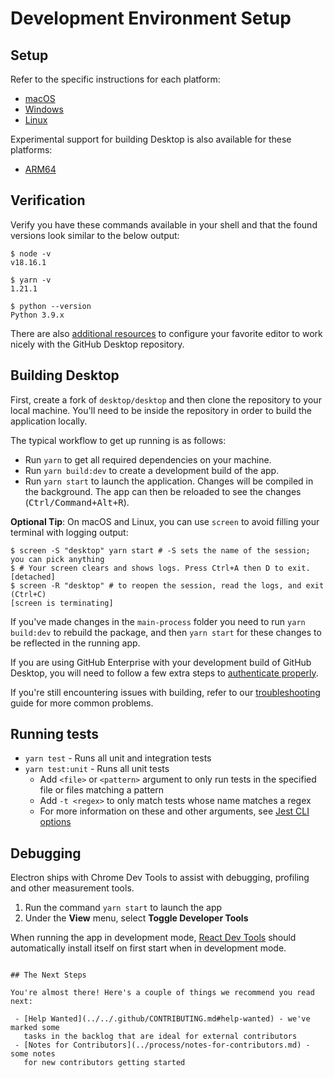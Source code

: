 #  Development Environment Setup

## Setup

Refer to the specific instructions for each platform:

 - [macOS](./setup-macos.md)
 - [Windows](./setup-windows.md)
 - [Linux](./setup-linux.md)

Experimental support for building Desktop is also available for these platforms:

 - [ARM64](./building-arm64.md)

## Verification

Verify you have these commands available in your shell and that the found
versions look similar to the below output:

```shellsession
$ node -v
v18.16.1

$ yarn -v
1.21.1

$ python --version
Python 3.9.x
```

There are also [additional resources](tooling.md) to configure your favorite
editor to work nicely with the GitHub Desktop repository.

## Building Desktop

First, create a fork of `desktop/desktop` and then clone the repository to your local machine. You'll need to be inside the repository in order to build the application locally.

The typical workflow to get up running is as follows:

* Run `yarn` to get all required dependencies on your machine.
* Run `yarn build:dev` to create a development build of the app.
* Run `yarn start` to launch the application. Changes will be compiled in the
  background. The app can then be reloaded to see the changes (<kbd>Ctrl/Command+Alt+R</kbd>).

**Optional Tip**: On macOS and Linux, you can use `screen` to avoid filling your terminal with logging output:

```shellsession
$ screen -S "desktop" yarn start # -S sets the name of the session; you can pick anything
$ # Your screen clears and shows logs. Press Ctrl+A then D to exit.
[detached]
$ screen -R "desktop" # to reopen the session, read the logs, and exit (Ctrl+C)
[screen is terminating]
```

If you've made changes in the `main-process` folder you need to run `yarn
build:dev` to rebuild the package, and then `yarn start` for these changes to be
reflected in the running app.

If you are using GitHub Enterprise with your development build of GitHub Desktop, you will need to follow a few extra steps to [authenticate properly](github-enterprise-auth-from-dev-build.md).

If you're still encountering issues with building, refer to our
[troubleshooting](troubleshooting.md) guide for more common
problems.

## Running tests

- `yarn test` - Runs all unit and integration tests
- `yarn test:unit` - Runs all unit tests
  - Add `<file>` or `<pattern>` argument to only run tests in the specified file or files matching a pattern
  - Add `-t <regex>` to only match tests whose name matches a regex
  - For more information on these and other arguments, see [Jest CLI options](https://jestjs.io/docs/en/23.x/cli)

## Debugging

Electron ships with Chrome Dev Tools to assist with debugging, profiling and
other measurement tools.

1. Run the command `yarn start` to launch the app
2. Under the **View** menu, select **Toggle Developer Tools**

When running the app in development mode,
[React Dev Tools](https://chrome.google.com/webstore/detail/react-developer-tools/fmkadmapgofadopljbjfkapdkoienihi?hl=en)
should automatically install itself on first start when in development mode.
```

## The Next Steps

You're almost there! Here's a couple of things we recommend you read next:

 - [Help Wanted](../../.github/CONTRIBUTING.md#help-wanted) - we've marked some
   tasks in the backlog that are ideal for external contributors
 - [Notes for Contributors](../process/notes-for-contributors.md) - some notes
   for new contributors getting started
